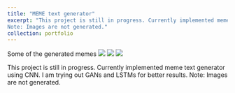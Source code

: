 ```yaml
---
title: "MEME text generator"
excerpt: "This project is still in progress. Currently implemented meme text generator using CNN. I am trying out GANs and LSTMs for better results.
Note: Images are not generated."
collection: portfolio
---
```


Some of the generated memes 
![](tom_output.jpg) 
![](sponge_bob.jpg) 
![](pikachu_output.jpg) 

This project is still in progress. Currently implemented meme text generator using CNN. I am trying out GANs and LSTMs for better results.
Note: Images are not generated.
